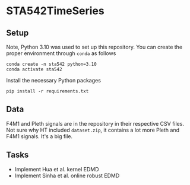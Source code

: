 # STA542TimeSeries

## Setup

Note, Python 3.10 was used to set up this repository. You can create the proper environment through `conda` as follows

```
conda create -n sta542 python=3.10
conda activate sta542
```

Install the necessary Python packages

```
pip install -r requirements.txt
```

## Data

F4M1 and Pleth signals are in the repository in their respective CSV files. Not sure why HT included `dataset.zip`, it contains a lot more Pleth and F4M1 signals. It's a big file.

## Tasks

- Implement Hua et al. kernel EDMD
- Implement Sinha et al. online robust EDMD